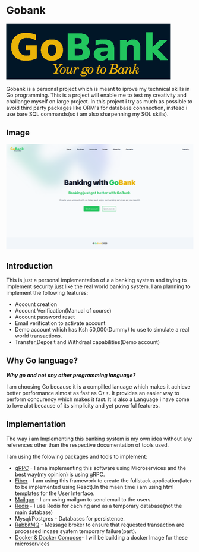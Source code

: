 # Gobank

<img src="images/LogoDark.png" height="150">

<!-- ![Logo](images/LogoDark.png) -->

Gobank is a personal project which is meant to iprove my technical skills in Go programming.
This is a project will enable me to test my creativity and challange myself on large project. In this project i try as much as possible to avoid third party packages like ORM's  for database connnection, instead i use bare SQL commands(so i am also sharpenning my SQL skills).

## Image

![GoBank](images/gobank.png)

## Introduction

This is just a personal implementation of a a banking system and trying to implement security just like the real world banking system.
I am planning to implement the following features:

- Account creation
- Account Verification(Manual of course)
- Account password reset
- Email verification to activate account
- Demo account which has Ksh 50,000(Dummy) to use to simulate a real world transactions.
- Transfer,Deposit and Withdraal capabilities(Demo account)

## Why Go language?

***Why go and not any other programming language?***

I am choosing Go because it is a compilled lanuage which makes it achieve better performance almost as fast as C++.
It provides an easier way to perform concurency which makes it fast.
It is also a Language i have come to love alot because of its simplicity and yet powerful features.

## Implementation

The way i am Implementing this banking system is my own idea without any references other than the respective documentation of tools used.

I am using the folowing packages and tools to implement:

- [gRPC](https://grpc.io/docs/languages/go/) - I ama implementing this software using Microservices and the best way(my opinion) is using gRPC.
- [Fiber](https://docs.fiber.io) - I am using this framework to create the fullstack application(later to be implemented using React).In the maen time i am using html templates for the User Interface.
- [Mailgun](https://www.mailgun.com) - I am using mailgun to send email to the users.
- [Redis](https://redis.io/docs) - I use Redis for caching and as a temporary database(not the main database)
- Mysql/Postgres - Databases for persistence.
- [RabbitMQ](https://www.rabbitmq.com/documentation.html) - Message broker to ensure that requested transaction are processed incase syatem temporary failure(part).
- [Docker & Docker Compose](https://docs.docker.com/)- I will be building a docker Image for these microservices
